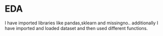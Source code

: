 # EDA
I have imported libraries like pandas,sklearn and missingno.. additionally I have imported and  loaded dataset and then used different functions. 
